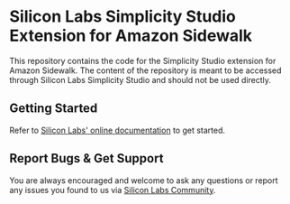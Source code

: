 # Silicon Labs Simplicity Studio Extension for Amazon Sidewalk

This repository contains the code for the Simplicity Studio extension for Amazon Sidewalk. The content of the repository is meant to be accessed through Silicon Labs Simplicity Studio and should not be used directly.

## Getting Started

Refer to [Silicon Labs' online documentation](https://docs.silabs.com/amazon-sidewalk/latest/) to get started.

## Report Bugs & Get Support

You are always encouraged and welcome to ask any questions or report any issues you found to us via [Silicon Labs Community](https://community.silabs.com/s/topic/0TO8Y000000eHD9WAM/amazon-sidewalk).